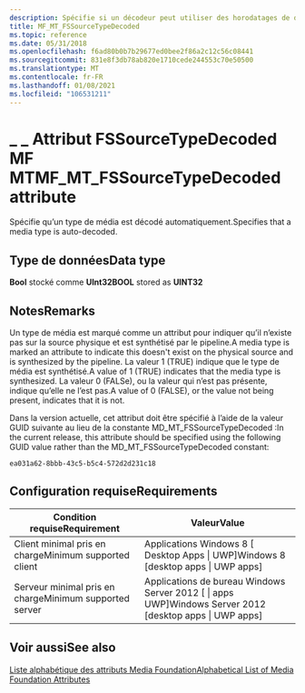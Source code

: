 ```yaml
---
description: Spécifie si un décodeur peut utiliser des horodatages de décodage (DTS) lors de la définition des horodatages.
title: MF_MT_FSSourceTypeDecoded
ms.topic: reference
ms.date: 05/31/2018
ms.openlocfilehash: f6ad80b0b7b29677ed0bee2f86a2c12c56c08441
ms.sourcegitcommit: 831e8f3db78ab820e1710cede244553c70e50500
ms.translationtype: MT
ms.contentlocale: fr-FR
ms.lasthandoff: 01/08/2021
ms.locfileid: "106531211"
---
```

# <a name="mf_mt_fssourcetypedecoded-attribute"></a><span data-ttu-id="824e4-103">\_ \_ Attribut FSSourceTypeDecoded MF MT</span><span class="sxs-lookup"><span data-stu-id="824e4-103">MF\_MT\_FSSourceTypeDecoded attribute</span></span>

<span data-ttu-id="824e4-104">Spécifie qu’un type de média est décodé automatiquement.</span><span class="sxs-lookup"><span data-stu-id="824e4-104">Specifies that a media type is auto-decoded.</span></span>

## <a name="data-type"></a><span data-ttu-id="824e4-105">Type de données</span><span class="sxs-lookup"><span data-stu-id="824e4-105">Data type</span></span>

<span data-ttu-id="824e4-106">**Bool** stocké comme **UInt32**</span><span class="sxs-lookup"><span data-stu-id="824e4-106">**BOOL** stored as **UINT32**</span></span>


## <a name="remarks"></a><span data-ttu-id="824e4-107">Notes</span><span class="sxs-lookup"><span data-stu-id="824e4-107">Remarks</span></span>
<span data-ttu-id="824e4-108">Un type de média est marqué comme un attribut pour indiquer qu’il n’existe pas sur la source physique et est synthétisé par le pipeline.</span><span class="sxs-lookup"><span data-stu-id="824e4-108">A media type is marked an attribute to indicate this doesn't exist on the physical source and is synthesized by the pipeline.</span></span> <span data-ttu-id="824e4-109">La valeur 1 (TRUE) indique que le type de média est synthétisé.</span><span class="sxs-lookup"><span data-stu-id="824e4-109">A value of 1 (TRUE) indicates that the media type is synthesized.</span></span> <span data-ttu-id="824e4-110">La valeur 0 (FALSe), ou la valeur qui n’est pas présente, indique qu’elle ne l’est pas.</span><span class="sxs-lookup"><span data-stu-id="824e4-110">A value of 0 (FALSE), or the value not being present, indicates that it is not.</span></span>

<span data-ttu-id="824e4-111">Dans la version actuelle, cet attribut doit être spécifié à l’aide de la valeur GUID suivante au lieu de la constante MD_MT_FSSourceTypeDecoded :</span><span class="sxs-lookup"><span data-stu-id="824e4-111">In the current release, this attribute should be specified using the following GUID value rather than the MD_MT_FSSourceTypeDecoded constant:</span></span>

```ea031a62-8bbb-43c5-b5c4-572d2d231c18```


## <a name="requirements"></a><span data-ttu-id="824e4-112">Configuration requise</span><span class="sxs-lookup"><span data-stu-id="824e4-112">Requirements</span></span>



| <span data-ttu-id="824e4-113">Condition requise</span><span class="sxs-lookup"><span data-stu-id="824e4-113">Requirement</span></span> | <span data-ttu-id="824e4-114">Valeur</span><span class="sxs-lookup"><span data-stu-id="824e4-114">Value</span></span> |
|-------------------------------------|------------------------------------------------------------------------------------|
| <span data-ttu-id="824e4-115">Client minimal pris en charge</span><span class="sxs-lookup"><span data-stu-id="824e4-115">Minimum supported client</span></span><br/> | <span data-ttu-id="824e4-116">Applications Windows 8 \[ Desktop Apps \| UWP\]</span><span class="sxs-lookup"><span data-stu-id="824e4-116">Windows 8 \[desktop apps \| UWP apps\]</span></span><br/>                                  |
| <span data-ttu-id="824e4-117">Serveur minimal pris en charge</span><span class="sxs-lookup"><span data-stu-id="824e4-117">Minimum supported server</span></span><br/> | <span data-ttu-id="824e4-118">Applications de bureau Windows Server 2012 \[ \| apps UWP\]</span><span class="sxs-lookup"><span data-stu-id="824e4-118">Windows Server 2012 \[desktop apps \| UWP apps\]</span></span><br/>                        |



## <a name="see-also"></a><span data-ttu-id="824e4-119">Voir aussi</span><span class="sxs-lookup"><span data-stu-id="824e4-119">See also</span></span>

<dl> <dt>

[<span data-ttu-id="824e4-120">Liste alphabétique des attributs Media Foundation</span><span class="sxs-lookup"><span data-stu-id="824e4-120">Alphabetical List of Media Foundation Attributes</span></span>](alphabetical-list-of-media-foundation-attributes.md)
</dt> </dl>

 

 




